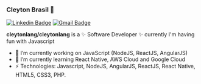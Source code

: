 ### Cleyton Brasil 👋

[![Linkedin Badge](https://img.shields.io/badge/-cleytonbrasil-blue?style=flat-square&logo=Linkedin&logoColor=white&link=https://www.linkedin.com/in/cleytonbrasil/)](https://www.linkedin.com/in/cleytonbrasil/)
[![Gmail Badge](https://img.shields.io/badge/-cleytonb40@gmail.com-c14438?style=flat-square&logo=Gmail&logoColor=white&link=mailto:cleytonb40@gmail.com)](mailto:cleytonb40@gmail.com)

**cleytonlang/cleytonlang** is a ✨ Software Developer ✨ currently I'm having fun with Javascript

- 🔭 I’m currently working on JavaScript (NodeJS, ReactJS, AngularJS)
- 🌱 I’m currently learning React Native, AWS Cloud and Google Cloud 
- ⚡ Technologies: Javascript, NodeJS, AngularJS, ReactJS, React Native, HTML5, CSS3, PHP.

